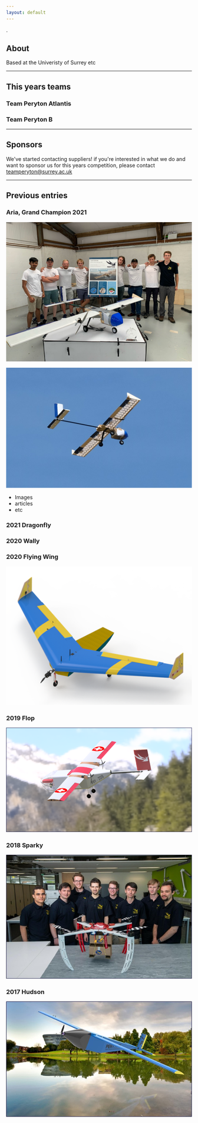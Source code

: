 ```yaml
---
layout: default
---
```


.
## About

Based at the Univeristy of Surrey etc

* * *
## This years teams

### Team Peryton Atlantis


### Team Peryton B


* * *

## Sponsors

We've started contacting suppliers! if you're interested in what we do and want to sponsor us for this years competition, please contact teamperyton@surrey.ac.uk

* * *

## Previous entries

### Aria, Grand Champion 2021

![team photo](/assets/aria_team.jpg)

![aria](/assets/aria.jpg)

- Images
- articles
- etc

### 2021 Dragonfly


### 2020 Wally


### 2020 Flying Wing

![Flying Wing](/assets/flying_wing.png)

### 2019 Flop

![Flop](/assets/flop.png)

### 2018 Sparky

![Sparky](/assets/sparky.jpg)

### 2017 Hudson

![Hudson](/assets/hudson.jpg)

